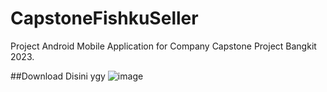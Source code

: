 # CapstoneFishkuSeller
Project Android Mobile Application for Company Capstone Project Bangkit 2023.


##Download Disini ygy
![image](https://github.com/axlrxlr/CapstoneFishkuSeller/assets/125959065/95607f47-1a5b-4d65-9b03-5841f334000d)

